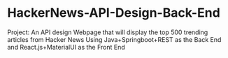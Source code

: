 # HackerNews-API-Design-Back-End
Project: An API design Webpage that will display the top 500 trending articles from Hacker News Using Java+Springboot+REST as the Back End and React.js+MaterialUI as the Front End
